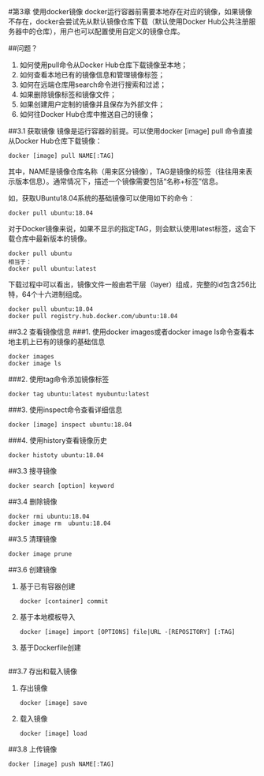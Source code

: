 #第3章 使用docker镜像
docker运行容器前需要本地存在对应的镜像，如果镜像不存在，docker会尝试先从默认镜像仓库下载（默认使用Docker Hub公共注册服务器中的仓库），用户也可以配置使用自定义的镜像仓库。

##问题？
1. 如何使用pull命令从Docker Hub仓库下载镜像至本地；
2. 如何查看本地已有的镜像信息和管理镜像标签；
3. 如何在远端仓库用search命令进行搜索和过滤；
4. 如果删除镜像标签和镜像文件；
5. 如果创建用户定制的镜像并且保存为外部文件；
6. 如何往Docker Hub仓库中推送自己的镜像；

##3.1 获取镜像
镜像是运行容器的前提。可以使用docker [image] pull 命令直接从Docker Hub仓库下载镜像：
```
docker [image] pull NAME[:TAG]
```
其中，NAME是镜像仓库名称（用来区分镜像），TAG是镜像的标签（往往用来表示版本信息）。通常情况下，描述一个镜像需要包括“名称+标签”信息。

如，获取UBuntu18.04系统的基础镜像可以使用如下的命令：
```
docker pull ubuntu:18.04
```
对于Docker镜像来说，如果不显示的指定TAG，则会默认使用latest标签，这会下载仓库中最新版本的镜像。
```
docker pull ubuntu
相当于：
docker pull ubuntu:latest
```
下载过程中可以看出，镜像文件一般由若干层（layer）组成，完整的id包含256比特，64个十六进制组成。

```
docker pull ubuntu:18.04
docker pull registry.hub.docker.com/ubuntu:18.04
```

##3.2 查看镜像信息
###1. 使用docker images或者docker image ls命令查看本地主机上已有的镜像的基础信息
```
docker images
docker image ls
```

###2. 使用tag命令添加镜像标签
```
docker tag ubuntu:latest myubuntu:latest
```

###3. 使用inspect命令查看详细信息
```
docker [image] inspect ubuntu:18.04
```

###4. 使用history查看镜像历史
```
docker histoty ubuntu:18.04
```

##3.3 搜寻镜像
```
docker search [option] keyword
```

##3.4 删除镜像
```
docker rmi ubuntu:18.04
docker image rm  ubuntu:18.04
```

##3.5 清理镜像
```
docker image prune 
```

##3.6 创建镜像
1. 基于已有容器创建
    ```
    docker [container] commit
    ```
2. 基于本地模板导入
    ```
    docker [image] import [OPTIONS] file|URL -[REPOSITORY] [:TAG]
    ```
3. 基于Dockerfile创建
    ```
    
    ```   
##3.7 存出和载入镜像
1. 存出镜像
    ```
    docker [image] save
    ```
2. 载入镜像 
    ```
    docker [image] load  
    ```

##3.8 上传镜像
```
docker [image] push NAME[:TAG]
```